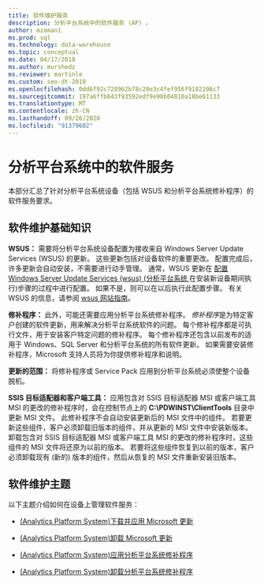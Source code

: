 ```yaml
---
title: 软件维护服务
description: 分析平台系统中的软件服务 (AP) 。
author: mzaman1
ms.prod: sql
ms.technology: data-warehouse
ms.topic: conceptual
ms.date: 04/17/2018
ms.author: murshedz
ms.reviewer: martinle
ms.custom: seo-dt-2019
ms.openlocfilehash: 0dd6f92c728962b78c20e3c4fef956f9182206c7
ms.sourcegitcommit: 197a6ffb643f93592edf9e90b04810a18be61133
ms.translationtype: MT
ms.contentlocale: zh-CN
ms.lasthandoff: 09/26/2020
ms.locfileid: "91379602"
---
```

# <a name="software-servicing-in-analytics-platform-system"></a>分析平台系统中的软件服务
本部分汇总了针对分析平台系统设备（包括 WSUS 和分析平台系统修补程序）的软件服务要求。  
  
## <a name="software-servicing-basics"></a><a name="Basics"></a>软件维护基础知识  
**WSUS：** 需要将分析平台系统设备配置为接收来自 Windows Server Update Services (WSUS) 的更新。 这些更新包括对设备软件的重要更改。 配置完成后，许多更新会自动安装，不需要进行动手管理。 通常，WSUS 更新在 [配置 Windows Server Update Services &#40;wsus&#41; &#40;分析平台系统 ](configure-windows-server-update-services-wsus.md) 在安装新设备期间执行&#41;步骤的过程中进行配置。 如果不是，则可以在以后执行此配置步骤。 有关 WSUS 的信息，请参阅 [wsus 网站指南](/windows/deployment/deploy-whats-new)。  
  
**修补程序：** 此外，可能还需要应用分析平台系统修补程序。 *修补程序*是为特定客户创建的软件更新，用来解决分析平台系统软件的问题。 每个修补程序都是可执行文件，用于安装客户特定问题的修补程序。 每个修补程序还包含以前发布的适用于 Windows、SQL Server 和分析平台系统的所有软件更新。 如果需要安装修补程序，Microsoft 支持人员将为你提供修补程序和说明。  
  
**更新的范围：** 将修补程序或 Service Pack 应用到分析平台系统必须使整个设备脱机。  
  
**SSIS 目标适配器和客户端工具：** 应用包含对 SSIS 目标适配器 MSI 或客户端工具 MSI 的更改的修补程序时，会在控制节点上的 **C:\PDWINST\ClientTools** 目录中更新 MSI 文件。 此修补程序不会自动安装更新后的 MSI 文件中的组件。 若要更新这些组件，客户必须卸载旧版本的组件，并从更新的 MSI 文件中安装新版本。 卸载包含对 SSIS 目标适配器 MSI 或客户端工具 MSI 的更改的修补程序时，这些组件的 MSI 文件将还原为以前的版本。 若要将这些组件恢复到以前的版本，客户必须卸载现有 (新的) 版本的组件，然后从恢复的 MSI 文件重新安装旧版本。  
  
## <a name="software-servicing-topics"></a>软件维护主题  
以下主题介绍如何在设备上管理软件服务：  
  
-   [&#40;Analytics Platform System&#41;下载并应用 Microsoft 更新 ](download-and-apply-microsoft-updates.md)  
  
-   [&#40;Analytics Platform System&#41;卸载 Microsoft 更新 ](uninstall-microsoft-updates.md)  
  
-   [&#40;Analytics Platform System&#41;应用分析平台系统修补程序 ](apply-analytics-platform-system-hotfixes.md)  
  
-   [&#40;Analytics Platform System&#41;卸载分析平台系统修补程序 ](uninstall-analytics-platform-system-hotfixes.md)  
  
<!-- MISSING LINKS ## See Also  
[Common Metadata Query Examples &#40;SQL Server PDW&#41;](../sqlpdw/common-metadata-query-examples-sql-server-pdw.md)  -->  

